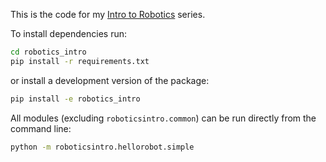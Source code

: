 This is the code for my [Intro to Robotics](http://www.clintonliddick.com/articles/intro-to-robotics-part-1/) series.

To install dependencies run:

```bash
cd robotics_intro
pip install -r requirements.txt
```

or install a development version of the package:

```bash
pip install -e robotics_intro
```

All modules (excluding `roboticsintro.common`) can be run directly from the command line:

```bash
python -m roboticsintro.hellorobot.simple
```

